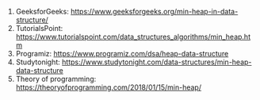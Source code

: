 

1. GeeksforGeeks: https://www.geeksforgeeks.org/min-heap-in-data-structure/
2. TutorialsPoint: https://www.tutorialspoint.com/data_structures_algorithms/min_heap.htm
3. Programiz: https://www.programiz.com/dsa/heap-data-structure
4. Studytonight: https://www.studytonight.com/data-structures/min-heap-data-structure
5. Theory of programming: https://theoryofprogramming.com/2018/01/15/min-heap/
